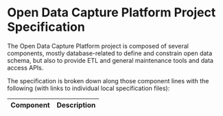<!--
 Copyright (C) 2022 Innovate for Vegas Foundation
 
 This file is part of ov-open-data-capture-platform.
 
 ov-open-data-capture-platform is free software: you can redistribute it and/or modify
 it under the terms of the GNU General Public License as published by
 the Free Software Foundation, either version 3 of the License, or
 (at your option) any later version.
 
 ov-open-data-capture-platform is distributed in the hope that it will be useful,
 but WITHOUT ANY WARRANTY; without even the implied warranty of
 MERCHANTABILITY or FITNESS FOR A PARTICULAR PURPOSE.  See the
 GNU General Public License for more details.
 
 You should have received a copy of the GNU General Public License
 along with ov-open-data-capture-platform.  If not, see <http://www.gnu.org/licenses/>.
-->

# Open Data Capture Platform Project Specification

The Open Data Capture Platform project is composed of several components, mostly database-related to define and constrain open data schema, but also to provide ETL and general maintenance tools and data access APIs.

The specification is broken down along those component lines with the following (with links to individual local specification files):

| Component                                        | Description                                                     |
|--------------------------------------------------|-----------------------------------------------------------------|
